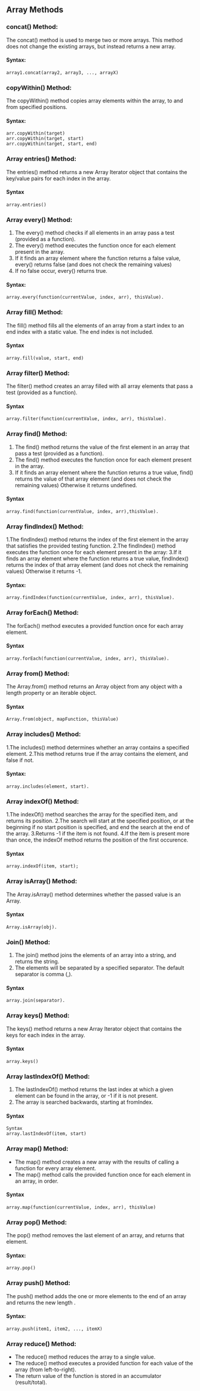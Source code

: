 ## Array Methods
 
### concat() Method:
The concat() method is used to merge two or more arrays. This method does not change the existing arrays, but instead returns a new array.

#### Syntax:
```
array1.concat(array2, array3, ..., arrayX)
```
### copyWithin() Method:
The copyWithin() method copies array elements within the array, to and from specified positions.

#### Syntax:
```
arr.copyWithin(target)
arr.copyWithin(target, start)
arr.copyWithin(target, start, end)
```

### Array entries() Method:
The entries() method returns a new Array Iterator object that contains the key/value pairs for each index in the array.

#### Syntax
```
array.entries()
```
### Array every() Method:
1. The every() method checks if all elements in an array pass a test (provided as a function).
2. The every() method executes the function once for each element present in the array.
3. If it finds an array element where the function returns a false value, every() returns false (and does not check the remaining values)
4. If no false occur, every() returns true.

#### Syntax:
```
array.every(function(currentValue, index, arr), thisValue).
```
### Array fill() Method:
The fill() method fills all the elements of an array from a start index to an end index with a static value. The end index is not included.

#### Syntax
```
array.fill(value, start, end)
```
### Array filter() Method:
The filter() method creates an array filled with all array elements that pass a test (provided as a function).

#### Syntax
```
array.filter(function(currentValue, index, arr), thisValue).
```
### Array find() Method:
1. The find() method returns the value of the first element in an array that pass a test (provided as a function).
2. The find() method executes the function once for each element present in the array.
3. If it finds an array element where the function returns a true value, find() returns the value of that array element (and does not check the remaining values)
Otherwise it returns undefined.

#### Syntax
```
array.find(function(currentValue, index, arr),thisValue).
```

### Array findIndex() Method:
1.The findIndex() method returns the index of the first element in the array that satisfies the provided testing function.
2.The findIndex() method executes the function once for each element present in the array:
3.If it finds an array element where the function returns a true value, findIndex() returns the index of that array element (and does not check the remaining values)
Otherwise it returns -1.

#### Syntax:
```
array.findIndex(function(currentValue, index, arr), thisValue).
```
### Array forEach() Method:
The forEach() method executes a provided function once for each array element.

#### Syntax
```
array.forEach(function(currentValue, index, arr), thisValue).
```

### Array from() Method:
The Array.from() method returns an Array object from any object with a length property or an iterable object.

#### Syntax
```
Array.from(object, mapFunction, thisValue)
```
### Array includes() Method:
1.The includes() method determines whether an array contains a specified element.
2.This method returns true if the array contains the  element, and false if not.

#### Syntax:
```
array.includes(element, start).
```

### Array indexOf() Method:
1.The indexOf() method searches the array for the specified item, and returns its position.
2.The search will start at the specified position, or at the beginning if no start position is specified, and end the search at the end of the array.
3.Returns -1 if the item is not found.
4.If the item is present more than once, the indexOf method returns the position of the first occurence.

#### Syntax
```
array.indexOf(item, start);
```
### Array isArray() Method:
The Array.isArray() method determines whether the passed value is an Array.

#### Syntax
```
Array.isArray(obj).
```

### Join() Method:
1. The join() method joins the elements of an array into a string, and returns the string.
2. The elements will be separated by a specified separator. The default separator is comma (,).

#### Syntax
```
array.join(separator).
```

### Array keys() Method:
The keys() method returns a new Array Iterator object that contains the keys for each index in the array.

#### Syntax
```
array.keys()
```

### Array lastIndexOf() Method:
1. The lastIndexOf() method returns the last index at which a given element can be found in the array, or -1 if it is not present. 
2. The array is searched backwards, starting at fromIndex.

#### Syntax
```
Syntax
array.lastIndexOf(item, start)
```

### Array map() Method:
- The map() method creates a new array with the results of calling a function for every array element.
- The map() method calls the provided function once for each element in an array, in order.

#### Syntax
```
array.map(function(currentValue, index, arr), thisValue)
```

### Array pop() Method:
The pop() method removes the last element of an array, and returns that element.

#### Syntax:
```
array.pop()
```
###  Array push() Method:
The push() method adds the one or more elements to the end of an array and returns the new length .

#### Syntax:
```
array.push(item1, item2, ..., itemX)
```

### Array reduce() Method:
- The reduce() method reduces the array to a single value.
- The reduce() method executes a provided function for each value of the array (from left-to-right).
- The return value of the function is stored in an accumulator (result/total).

